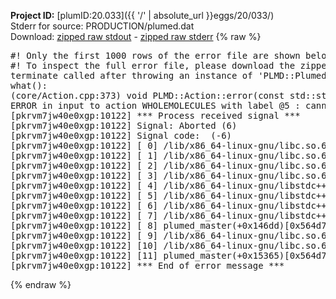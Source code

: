 **Project ID:** [plumID:20.033]({{ '/' | absolute_url }}eggs/20/033/)  
Stderr for source:  PRODUCTION/plumed.dat   
Download: [zipped raw stdout](plumed.dat.plumed_master.stdout.txt.zip) - [zipped raw stderr](plumed.dat.plumed_master.stderr.txt.zip) 
{% raw %}
<pre>
#! Only the first 1000 rows of the error file are shown below
#! To inspect the full error file, please download the zipped raw stderr file above
terminate called after throwing an instance of 'PLMD::Plumed::ExceptionError'
what():
(core/Action.cpp:373) void PLMD::Action::error(const std::string&) const
ERROR in input to action WHOLEMOLECULES with label @5 : cannot understand the following words from the input line : REF0=16.995,21.964,24.520, REF1=26.253,18.440,24.5030, REF2=24.616,28.069,24.203
[pkrvm7jw40e0xgp:10122] *** Process received signal ***
[pkrvm7jw40e0xgp:10122] Signal: Aborted (6)
[pkrvm7jw40e0xgp:10122] Signal code:  (-6)
[pkrvm7jw40e0xgp:10122] [ 0] /lib/x86_64-linux-gnu/libc.so.6(+0x45330)[0x7fab5d445330]
[pkrvm7jw40e0xgp:10122] [ 1] /lib/x86_64-linux-gnu/libc.so.6(pthread_kill+0x11c)[0x7fab5d49eb2c]
[pkrvm7jw40e0xgp:10122] [ 2] /lib/x86_64-linux-gnu/libc.so.6(gsignal+0x1e)[0x7fab5d44527e]
[pkrvm7jw40e0xgp:10122] [ 3] /lib/x86_64-linux-gnu/libc.so.6(abort+0xdf)[0x7fab5d4288ff]
[pkrvm7jw40e0xgp:10122] [ 4] /lib/x86_64-linux-gnu/libstdc++.so.6(+0xa5ff5)[0x7fab5d8a5ff5]
[pkrvm7jw40e0xgp:10122] [ 5] /lib/x86_64-linux-gnu/libstdc++.so.6(+0xbb0da)[0x7fab5d8bb0da]
[pkrvm7jw40e0xgp:10122] [ 6] /lib/x86_64-linux-gnu/libstdc++.so.6(_ZSt10unexpectedv+0x0)[0x7fab5d8a5a55]
[pkrvm7jw40e0xgp:10122] [ 7] /lib/x86_64-linux-gnu/libstdc++.so.6(+0xa5a6f)[0x7fab5d8a5a6f]
[pkrvm7jw40e0xgp:10122] [ 8] plumed_master(+0x146dd)[0x564d7418b6dd]
[pkrvm7jw40e0xgp:10122] [ 9] /lib/x86_64-linux-gnu/libc.so.6(+0x2a1ca)[0x7fab5d42a1ca]
[pkrvm7jw40e0xgp:10122] [10] /lib/x86_64-linux-gnu/libc.so.6(__libc_start_main+0x8b)[0x7fab5d42a28b]
[pkrvm7jw40e0xgp:10122] [11] plumed_master(+0x15365)[0x564d7418c365]
[pkrvm7jw40e0xgp:10122] *** End of error message ***
</pre>
{% endraw %}
